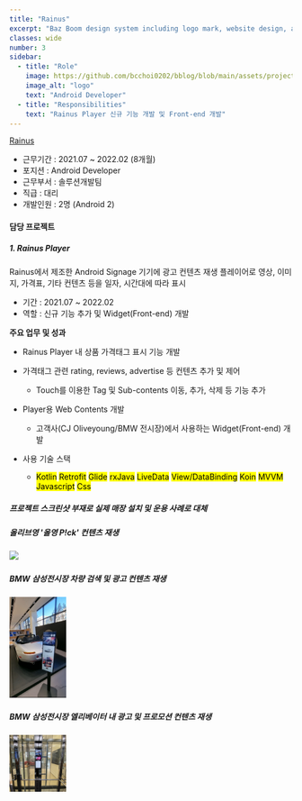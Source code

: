 ```yaml
---
title: "Rainus"
excerpt: "Baz Boom design system including logo mark, website design, and branding applications."
classes: wide
number: 3
sidebar:
  - title: "Role"
    image: https://github.com/bcchoi0202/bblog/blob/main/assets/projects/rainus/rainus_ci-removebg-preview.png?raw=true
    image_alt: "logo"
    text: "Android Developer"
  - title: "Responsibilities"
    text: "Rainus Player 신규 기능 개발 및 Front-end 개발"
---
```



[Rainus](https://www.rainusbiz.com "라인어스")
- 근무기간 : 2021.07 ~ 2022.02 (8개월)
- 포지션 : Android Developer
- 근무부서 : 솔루션개발팀
- 직급 : 대리
- 개발인원 : 2명 (Android 2)

#### 담당 프로젝트
##### 1. Rainus Player
 Rainus에서 제조한 Android Signage 기기에 광고 컨텐츠 재생 플레이어로 영상, 이미지, 가격표, 기타 컨텐츠 등을 일자, 시간대에 따라 표시
  - 기간 : 2021.07 ~ 2022.02
  - 역할 : 신규 기능 추가 및 Widget(Front-end) 개발
  
  **주요 업무 및 성과**
  * Rainus Player 내 상품 가격태그 표시 기능 개발
  * 가격태그 관련 rating, reviews, advertise 등 컨텐츠 추가 및 제어
    * Touch를 이용한 Tag 및 Sub-contents 이동, 추가, 삭제 등 기능 추가
  * Player용 Web Contents 개발
    * 고객사(CJ Oliveyoung/BMW 전시장)에서 사용하는 Widget(Front-end) 개발

  * 사용 기술 스택
    * <mark>Kotlin</mark> <mark>Retrofit</mark> <mark>Glide</mark> <mark>rxJava</mark> <mark>LiveData</mark> <mark>View/DataBinding</mark> <mark>Koin</mark> <mark>MVVM</mark> <mark>Javascript</mark> <mark>Css</mark>

##### 프로젝트 스크린샷 부재로 실제 매장 설치 및 운용 사례로 대체

##### 올리브영 '올영 P!ck' 컨텐츠 재생 
<img src="https://www.rainusbiz.com/ko/wp-content/uploads/sites/2/2021/04/7ceb8d3f69000590bd09af896100cbbc-1200x900.png" width="20%">

##### BMW 삼성전시장 차량 검색 및 광고 컨텐츠 재생
<img src="https://github.com/bcchoi0202/bblog/blob/main/assets/projects/rainus/2.jpg?raw=true" width="20%">

##### BMW 삼성전시장 엘리베이터 내 광고 및 프로모션 컨텐츠 재생
<img src="https://github.com/bcchoi0202/bblog/blob/main/assets/projects/rainus/3.jpg?raw=true" width="20%">